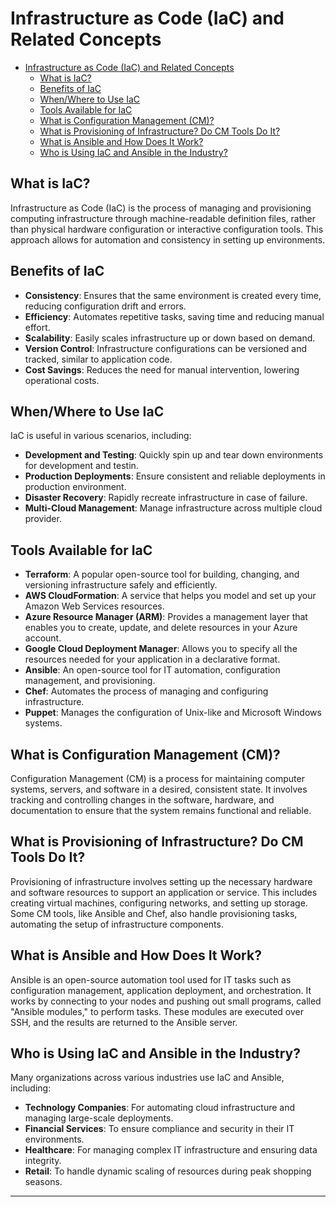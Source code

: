 # Infrastructure as Code (IaC) and Related Concepts

- [Infrastructure as Code (IaC) and Related Concepts](#infrastructure-as-code-iac-and-related-concepts)
  - [What is IaC?](#what-is-iac)
  - [Benefits of IaC](#benefits-of-iac)
  - [When/Where to Use IaC](#whenwhere-to-use-iac)
  - [Tools Available for IaC](#tools-available-for-iac)
  - [What is Configuration Management (CM)?](#what-is-configuration-management-cm)
  - [What is Provisioning of Infrastructure? Do CM Tools Do It?](#what-is-provisioning-of-infrastructure-do-cm-tools-do-it)
  - [What is Ansible and How Does It Work?](#what-is-ansible-and-how-does-it-work)
  - [Who is Using IaC and Ansible in the Industry?](#who-is-using-iac-and-ansible-in-the-industry)

## What is IaC?

Infrastructure as Code (IaC) is the process of managing and provisioning computing infrastructure through machine-readable definition files, rather than physical hardware configuration or interactive configuration tools. This approach allows for automation and consistency in setting up environments.

## Benefits of IaC

- **Consistency**: Ensures that the same environment is created every time, reducing configuration drift and errors.
- **Efficiency**: Automates repetitive tasks, saving time and reducing manual effort.
- **Scalability**: Easily scales infrastructure up or down based on demand.
- **Version Control**: Infrastructure configurations can be versioned and tracked, similar to application code.
- **Cost Savings**: Reduces the need for manual intervention, lowering operational costs.

## When/Where to Use IaC

IaC is useful in various scenarios, including:

- **Development and Testing**: Quickly spin up and tear down environments for development and testin.
- **Production Deployments**: Ensure consistent and reliable deployments in production environment.
- **Disaster Recovery**: Rapidly recreate infrastructure in case of failure.
- **Multi-Cloud Management**: Manage infrastructure across multiple cloud provider.

## Tools Available for IaC

- **Terraform**: A popular open-source tool for building, changing, and versioning infrastructure safely and efficiently.
- **AWS CloudFormation**: A service that helps you model and set up your Amazon Web Services resources.
- **Azure Resource Manager (ARM)**: Provides a management layer that enables you to create, update, and delete resources in your Azure account.
- **Google Cloud Deployment Manager**: Allows you to specify all the resources needed for your application in a declarative format.
- **Ansible**: An open-source tool for IT automation, configuration management, and provisioning.
- **Chef**: Automates the process of managing and configuring infrastructure.
- **Puppet**: Manages the configuration of Unix-like and Microsoft Windows systems.

## What is Configuration Management (CM)?

Configuration Management (CM) is a process for maintaining computer systems, servers, and software in a desired, consistent state. It involves tracking and controlling changes in the software, hardware, and documentation to ensure that the system remains functional and reliable.

## What is Provisioning of Infrastructure? Do CM Tools Do It?

Provisioning of infrastructure involves setting up the necessary hardware and software resources to support an application or service. This includes creating virtual machines, configuring networks, and setting up storage. Some CM tools, like Ansible and Chef, also handle provisioning tasks, automating the setup of infrastructure components.

## What is Ansible and How Does It Work?

Ansible is an open-source automation tool used for IT tasks such as configuration management, application deployment, and orchestration. It works by connecting to your nodes and pushing out small programs, called "Ansible modules," to perform tasks. These modules are executed over SSH, and the results are returned to the Ansible server.

## Who is Using IaC and Ansible in the Industry?

Many organizations across various industries use IaC and Ansible, including:

- **Technology Companies**: For automating cloud infrastructure and managing large-scale deployments.
- **Financial Services**: To ensure compliance and security in their IT environments.
- **Healthcare**: For managing complex IT infrastructure and ensuring data integrity.
- **Retail**: To handle dynamic scaling of resources during peak shopping seasons.

---
